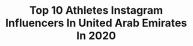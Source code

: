 ---
title: Top 10 Athletes Instagram Influencers In United Arab Emirates In 2020
description: >-
  Find top athletes Instagram influencers in United Arab Emirates in 2020. Most popular hashtags: #fitness #dubai #mydubai #athlete.
platform: Instagram
profiles:
  - username: "dr_marcfit"
    fullname: >-
      Asem Marc™
    location: "United Arab Emirates"
    followers: 5449
    engagement: 1391
    commentsToLikes: 0.038017
    id: ck5zvl4zd4fw00i14r0yv8e36
    verified: false
    hashtags: "#castingbarcelona, #nike, #yoga, #szechenyibaths"
  - username: "ysv_ysv"
    fullname: >-
      ✨YSV✨
    location: "United Arab Emirates"
    followers: 24405
    engagement: 983
    commentsToLikes: 0.004251
    id: ck5ca3vz8cncb0i11vuth92oi
    verified: false
    hashtags: "#2020, #buckwheat"
  - username: "walidyari"
    fullname: >-
      Walid Yari وليد يري
    location: "United Arab Emirates"
    followers: 650004
    engagement: 58
    commentsToLikes: 0.040206
    id: ck13c5oufyqkr0i19yckam948
    verified: false
    hashtags: "#stayhome, #hometeam, #covid, #thebeastofthemiddleeast"
  - username: "rashadsempire"
    fullname: >-
      Rashad Naقeeb
    location: "United Arab Emirates"
    followers: 5565
    engagement: 326
    commentsToLikes: 0.329816
    id: ck136qfdl7r4v0i19xmziten6
    verified: false
    hashtags: "#lifestyle, #crossfit, #fitrepublik, #success"
  - username: "peymanrajabii"
    fullname: >-
      Peyman rajabi
    location: "United Arab Emirates"
    followers: 591047
    engagement: 529
    commentsToLikes: 0.012352
    id: ck602eb5oh86r0i14gk69ir9r
    verified: true
    hashtags: "#runner, #saudiarabia, #kuwaitcity, #jump"
  - username: "antonyfleyhanphotography"
    fullname: >-
      FLEYSTARS
    location: "United Arab Emirates"
    followers: 19179
    engagement: 413
    commentsToLikes: 0.017675
    id: ck5q9avtna7gm0i11hxgossiy
    verified: false
    hashtags: "#repost, #schwarzkopf, #dubaifashion, #stylingtransformation"
  - username: "ahbeeohla"
    fullname: >-
      Abiola AB Beckley
    location: "United Arab Emirates"
    followers: 2524
    engagement: 1572
    commentsToLikes: 0.059806
    id: ck5zy9jz99gzz0i14l1ve8e9r
    verified: false
    hashtags: "#strongmind, #sitdown, #dubaipt, #dubaimarina"
  - username: "lamia_lilwonderofuae"
    fullname: >-
      Lamia Tariq
    location: "United Arab Emirates"
    followers: 15369
    engagement: 950
    commentsToLikes: 0.018343
    id: ck5zmawxym8f20i14twzno9y4
    verified: false
    hashtags: "#russiannationalteam, #roadtoolympics, #goals, #uaeyouth"
  - username: "andrewjacked"
    fullname: >-
      Chinedu Andrew J
    location: "United Arab Emirates"
    followers: 110759
    engagement: 982
    commentsToLikes: 0.014959
    id: ck5bv75ibj3v30i11uiv57eyf
    verified: false
    hashtags: "#challengeaccepted, #functionaltraining, #bodybuildingmotivation, #grindharder"
  - username: "fares_calisthenics"
    fullname: >-
      Fares
    location: "United Arab Emirates"
    followers: 10419
    engagement: 1138
    commentsToLikes: 0.050672
    id: ck55lhb3i1kau0i11wiwf3u3u
    verified: false
    hashtags: "#calisthenicsmovement, #fitness, #peopleareawesome, #calisthenicsfreestyle"
---